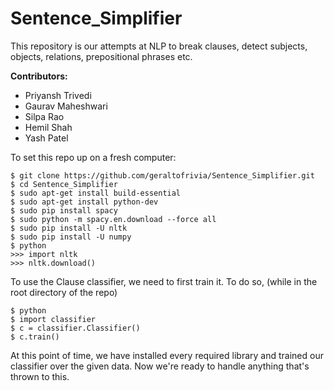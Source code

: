 # Sentence_Simplifier
This repository is our attempts at NLP to break clauses, detect subjects, objects, relations, prepositional phrases etc.

**Contributors:**
  - Priyansh Trivedi
  - Gaurav Maheshwari
  - Silpa Rao
  - Hemil Shah
  - Yash Patel

To set this repo up on a fresh computer:

    $ git clone https://github.com/geraltofrivia/Sentence_Simplifier.git
    $ cd Sentence_Simplifier
    $ sudo apt-get install build-essential
    $ sudo apt-get install python-dev
    $ sudo pip install spacy
    $ sudo python -m spacy.en.download --force all
    $ sudo pip install -U nltk
    $ sudo pip install -U numpy
    $ python
    >>> import nltk
    >>> nltk.download()
    
To use the Clause classifier, we need to first train it. To do so, (while in the root directory of the repo)

    $ python
    $ import classifier
    $ c = classifier.Classifier()
    $ c.train()
    
At this point of time, we have installed every required library and trained our classifier over the given data. 
Now we're ready to handle anything that's thrown to this.

